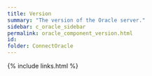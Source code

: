 ```yaml
---
title: Version
summary: "The version of the Oracle server."
sidebar: c_oracle_sidebar
permalink: oracle_component_version.html
id:
folder: ConnectOracle
---
```


{% include links.html %}
